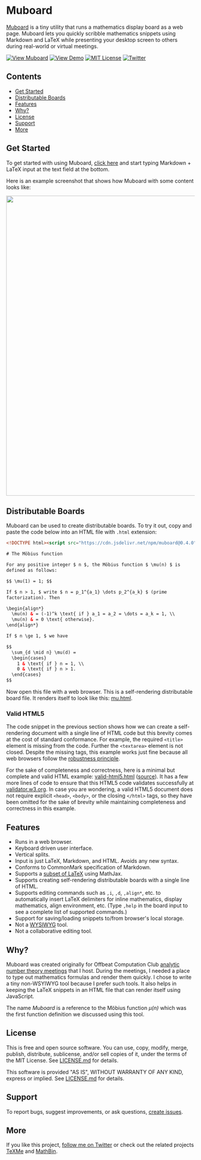 Muboard
=======

[Muboard][Muboard URL] is a tiny utility that runs a mathematics
display board as a web page. Muboard lets you quickly scribble
mathematics snippets using Markdown and LaTeX while presenting your
desktop screen to others during real-world or virtual meetings.

[![View Muboard][Muboard SVG]][Muboard URL]
[![View Demo][Demo SVG]][Demo URL]
[![MIT License][License SVG]][L]
[![Twitter][Twitter SVG]][Twitter URL]

[Muboard SVG]: https://img.shields.io/badge/view-muboard-brightgreen
[Muboard URL]: https://muboard.net/
[Demo SVG]: https://img.shields.io/badge/view-demo-brightgreen
[Demo URL]: https://muboard.net/examples/mu.html
[License SVG]: https://img.shields.io/badge/license-MIT-%233ea639
[Twitter SVG]: https://img.shields.io/badge/twitter-%40susam-%231da1f2
[Twitter URL]: https://twitter.com/intent/follow?screen_name=susam

<!-- Muboard 0.4.0 -->


Contents
--------

* [Get Started](#get-started)
* [Distributable Boards](#distributable-boards)
* [Features](#features)
* [Why?](#why)
* [License](#license)
* [Support](#support)
* [More](#more)


Get Started
-----------

To get started with using Muboard, [click here][Muboard URL] and start
typing Markdown + LaTeX input at the text field at the bottom.

Here is an example screenshot that shows how Muboard with some content
looks like:

<div align="center">
<img width="800" src="https://i.imgur.com/G707pkr.png">
</div>


Distributable Boards
--------------------

Muboard can be used to create distributable boards. To try it out,
copy and paste the code below into an HTML file with `.html`
extension:

```html
<!DOCTYPE html><script src="https://cdn.jsdelivr.net/npm/muboard@0.4.0"></script><textarea>

# The Möbius function

For any positive integer $ n $, the Möbius function $ \mu(n) $ is
defined as follows:

$$ \mu(1) = 1; $$

If $ n > 1, $ write $ n = p_1^{a_1} \dots p_2^{a_k} $ (prime
factorization). Then

\begin{align*}
  \mu(n) & = (-1)^k \text{ if } a_1 = a_2 = \dots = a_k = 1, \\
  \mu(n) & = 0 \text{ otherwise}.
\end{align*}

If $ n \ge 1, $ we have

$$
  \sum_{d \mid n} \mu(d) =
  \begin{cases}
    1 & \text{ if } n = 1, \\
    0 & \text{ if } n > 1.
  \end{cases}
$$
```

Now open this file with a web browser. This is a self-rendering
distributable board file. It renders itself to look like this:
[mu.html](https://muboard.net/examples/mu.html).


### Valid HTML5

The code snippet in the previous section shows how we can create a
self-rendering document with a single line of HTML code but this
brevity comes at the cost of standard conformance. For example, the
required `<title>` element is missing from the code. Further the
`<textarea>` element is not closed. Despite the missing tags, this
example works just fine because all web browsers follow the
[robustness principle][robustness].

For the sake of completeness and correctness, here is a minimal but
complete and valid HTML example:
[valid-html5.html](https://muboard.net/examples/valid-html5.html)
([source](examples/valid-html5.html)). It has a few more lines of code
to ensure that this HTML5 code validates successfully at
[validator.w3.org][validator]. In case you are wondering, a valid
HTML5 document does not require explicit `<head>`, `<body>`, or the
closing `</html>` tags, so they have been omitted for the sake of
brevity while maintaining completeness and correctness in this
example.

[robustness]: https://en.wikipedia.org/wiki/Robustness_principle
[validator]: https://validator.w3.org/#validate_by_input


Features
--------

* Runs in a web browser.
* Keyboard driven user interface.
* Vertical splits.
* Input is just LaTeX, Markdown, and HTML. Avoids any new syntax.
* Conforms to CommonMark specification of Markdown.
* Supports a [subset of LaTeX][macros] using MathJax.
* Supports creating self-rendering distributable boards with a single
  line of HTML.
* Supports editing commands such as `,i`, `,d`, `,align*`, etc. to
  automatically insert LaTeX delimiters for inline mathematics,
  display mathematics, align environment, etc. (Type `,help` in the
  board input to see a complete list of supported commands.)
* Support for saving/loading snippets to/from browser's local storage.
* Not a [WYSIWYG][wysiwyg] tool.
* Not a collaborative editing tool.

[macros]: http://docs.mathjax.org/en/latest/input/tex/macros/index.html
[wysiwyg]: https://en.wikipedia.org/wiki/WYSIWYG


Why?
----

Muboard was created originally for Offbeat Computation Club [analytic
number theory meetings][meet] that I host. During the meetings, I
needed a place to type out mathematics formulas and render them
quickly. I chose to write a tiny non-WSYIWYG tool because I prefer
such tools. It also helps in keeping the LaTeX snippets in an HTML
file that can render itself using JavaScript.

The name *Muboard* is a reference to the Möbius function *μ(n)* which
was the first function definition we discussed using this tool.

[meet]: https://offbeat.cc/#iant


License
-------

This is free and open source software. You can use, copy, modify,
merge, publish, distribute, sublicense, and/or sell copies of it,
under the terms of the MIT License. See [LICENSE.md][L] for details.

This software is provided "AS IS", WITHOUT WARRANTY OF ANY KIND,
express or implied. See [LICENSE.md][L] for details.

[L]: LICENSE.md


Support
-------

To report bugs, suggest improvements, or ask questions,
[create issues][issues].

[issues]: https://github.com/susam/muboard/issues


More
----

If you like this project, [follow me on Twitter][Twitter URL] or check
out the related projects [TeXMe](https://github.com/susam/texme) and
[MathBin](https://github.com/susam/mathbin).
